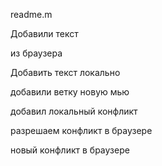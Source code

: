 readme.m

Добавили текст

из браузера 

Добавить текст локально


добавили ветку новую мью

добавил локальный конфликт


разрешаем конфликт в браузере

новый конфликт в браузере
